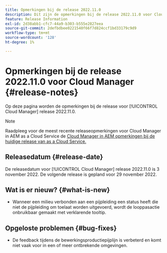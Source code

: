 ```yaml
---
title: Opmerkingen bij de release 2022.11.0
description: Dit zijn de opmerkingen bij de release 2022.11.0 voor Cloud Manager.
feature: Release Information
exl-id: 2d38abb1-cfc7-44a9-b303-b555e2827eea
source-git-commit: 2defbdbee0221540f66f7d824ccf1bd33179c9d9
workflow-type: tm+mt
source-wordcount: '128'
ht-degree: 1%

---
```



# Opmerkingen bij de release 2022.11.0 voor Cloud Manager {#release-notes}

Op deze pagina worden de opmerkingen bij de release voor [!UICONTROL Cloud Manager] release 2022.11.0.

>[!NOTE]
>
>Raadpleeg voor de meest recente releaseopmerkingen voor Cloud Manager in AEM as a Cloud Service de [Cloud Manager in AEM opmerkingen bij de huidige release van as a Cloud Service.](https://experienceleague.adobe.com/docs/experience-manager-cloud-service/content/implementing/using-cloud-manager/release-notes-cloud-manager/release-notes-cm-current.html)

## Releasedatum {#release-date}

De releasedatum voor [!UICONTROL Cloud Manager] release 2022.11.0 is 3 november 2022. De volgende release is gepland voor 29 november 2022.

## Wat is er nieuw? {#what-is-new}

* Wanneer een milieu verbonden aan een pijpleiding een status heeft die niet de pijpleiding om toelaat worden uitgevoerd, wordt de looppasactie onbruikbaar gemaakt met verklarende tooltip.

## Opgeloste problemen {#bug-fixes}

* De feedback tijdens de bewerkingsproductiepijplijn is verbeterd en komt niet vaak voor in een of meer ontbrekende omgevingen.
